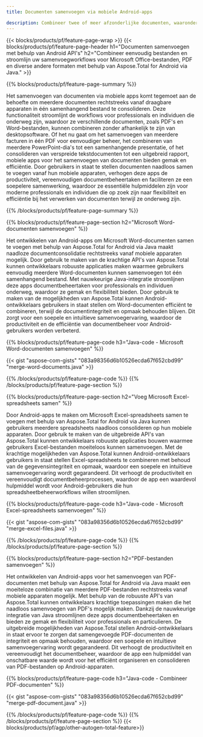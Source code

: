 ```yaml
---
title: Documenten samenvoegen via mobiele Android-apps

description: Combineer twee of meer afzonderlijke documenten, waaronder Microsoft Word, Excel, PowerPoint en PDF, en via uw mobiele applicatie. Test de samenvoegresultaten online.
---
```


{{< blocks/products/pf/feature-page-wrap >}}
{{< blocks/products/pf/feature-page-header h1="Documenten samenvoegen met behulp van Android API's" h2="Combineer eenvoudig bestanden en stroomlijn uw samenvoegworkflows voor Microsoft Office-bestanden, PDF en diverse andere formaten met behulp van Aspose.Total for Android via Java." >}}

{{% blocks/products/pf/feature-page-summary %}}

Het samenvoegen van documenten via mobiele apps komt tegemoet aan de behoefte om meerdere documenten rechtstreeks vanaf draagbare apparaten in één samenhangend bestand te consolideren. Deze functionaliteit stroomlijnt de workflows voor professionals en individuen die onderweg zijn, waardoor ze verschillende documenten, zoals PDF's en Word-bestanden, kunnen combineren zonder afhankelijk te zijn van desktopsoftware. Of het nu gaat om het samenvoegen van meerdere facturen in één PDF voor eenvoudiger beheer, het combineren van meerdere PowerPoint-dia's tot een samenhangende presentatie, of het consolideren van verspreide tekstdocumenten tot een uitgebreid rapport, mobiele apps voor het samenvoegen van documenten bieden gemak en efficiëntie. Door gebruikers in staat te stellen documenten naadloos samen te voegen vanaf hun mobiele apparaten, verhogen deze apps de productiviteit, vereenvoudigen documentbeheertaken en faciliteren ze een soepelere samenwerking, waardoor ze essentiële hulpmiddelen zijn voor moderne professionals en individuen die op zoek zijn naar flexibiliteit en efficiëntie bij het verwerken van documenten terwijl ze onderweg zijn.


{{% /blocks/products/pf/feature-page-summary  %}}

{{% blocks/products/pf/feature-page-section  h2="Microsoft Word-documenten samenvoegen" %}}

Het ontwikkelen van Android-apps om Microsoft Word-documenten samen te voegen met behulp van Aspose.Total for Android via Java maakt naadloze documentconsolidatie rechtstreeks vanaf mobiele apparaten mogelijk. Door gebruik te maken van de krachtige API's van Aspose.Total kunnen ontwikkelaars robuuste applicaties maken waarmee gebruikers eenvoudig meerdere Word-documenten kunnen samenvoegen tot één samenhangend bestand. Met nauwkeurige Java-integratie stroomlijnen deze apps documentbeheertaken voor professionals en individuen onderweg, waardoor ze gemak en flexibiliteit bieden. Door gebruik te maken van de mogelijkheden van Aspose.Total kunnen Android-ontwikkelaars gebruikers in staat stellen om Word-documenten efficiënt te combineren, terwijl de documentintegriteit en opmaak behouden blijven. Dit zorgt voor een soepele en intuïtieve samenvoegervaring, waardoor de productiviteit en de efficiëntie van documentbeheer voor Android-gebruikers worden verbeterd.

{{% blocks/products/pf/feature-page-code h3="Java-code - Microsoft Word-documenten samenvoegen" %}}

{{< gist "aspose-com-gists" "083a98356d6b10526ecda67f652cbd99" "merge-word-documents.java" >}}

{{% /blocks/products/pf/feature-page-code  %}}
{{% /blocks/products/pf/feature-page-section %}}

{{% blocks/products/pf/feature-page-section  h2="Voeg Microsoft Excel-spreadsheets samen" %}}

Door Android-apps te maken om Microsoft Excel-spreadsheets samen te voegen met behulp van Aspose.Total for Android via Java kunnen gebruikers meerdere spreadsheets naadloos consolideren op hun mobiele apparaten. Door gebruik te maken van de uitgebreide API's van Aspose.Total kunnen ontwikkelaars robuuste applicaties bouwen waarmee gebruikers Excel-bestanden moeiteloos kunnen samenvoegen. Met de krachtige mogelijkheden van Aspose.Total kunnen Android-ontwikkelaars gebruikers in staat stellen Excel-spreadsheets te combineren met behoud van de gegevensintegriteit en opmaak, waardoor een soepele en intuïtieve samenvoegervaring wordt gegarandeerd. Dit verhoogt de productiviteit en vereenvoudigt documentbeheerprocessen, waardoor de app een waardevol hulpmiddel wordt voor Android-gebruikers die hun spreadsheetbeheerworkflows willen stroomlijnen.


{{% blocks/products/pf/feature-page-code h3="Java-code - Microsoft Excel-spreadsheets samenvoegen" %}}

{{< gist "aspose-com-gists" "083a98356d6b10526ecda67f652cbd99" "merge-excel-files.java" >}}

{{% /blocks/products/pf/feature-page-code  %}}
{{% /blocks/products/pf/feature-page-section %}}


{{% blocks/products/pf/feature-page-section  h2="PDF-bestanden samenvoegen" %}}

Het ontwikkelen van Android-apps voor het samenvoegen van PDF-documenten met behulp van Aspose.Total for Android via Java maakt een moeiteloze combinatie van meerdere PDF-bestanden rechtstreeks vanaf mobiele apparaten mogelijk. Met behulp van de robuuste API's van Aspose.Total kunnen ontwikkelaars krachtige toepassingen maken die het naadloos samenvoegen van PDF's mogelijk maken. Dankzij de nauwkeurige integratie van Java stroomlijnen deze apps documentbeheertaken en bieden ze gemak en flexibiliteit voor professionals en particulieren. De uitgebreide mogelijkheden van Aspose.Total stellen Android-ontwikkelaars in staat ervoor te zorgen dat samengevoegde PDF-documenten de integriteit en opmaak behouden, waardoor een soepele en intuïtieve samenvoegervaring wordt gegarandeerd. Dit verhoogt de productiviteit en vereenvoudigt het documentbeheer, waardoor de app een hulpmiddel van onschatbare waarde wordt voor het efficiënt organiseren en consolideren van PDF-bestanden op Android-apparaten. 

{{% blocks/products/pf/feature-page-code h3="Java-code - Combineer PDF-documenten" %}}

{{< gist "aspose-com-gists" "083a98356d6b10526ecda67f652cbd99" "merge-pdf-document.java" >}}

{{% /blocks/products/pf/feature-page-code  %}}
{{% /blocks/products/pf/feature-page-section %}}
{{< blocks/products/pf/agp/other-autogen-total-feature>}}